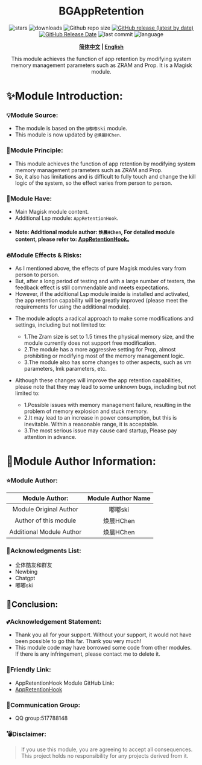 <div align="center">
<h1>BGAppRetention</h1>

![stars](https://img.shields.io/github/stars/HChenX/BGAppRetention?style=flat)
![downloads](https://img.shields.io/github/downloads/HChenX/BGAppRetention/total)
![Github repo size](https://img.shields.io/github/repo-size/HChenX/BGAppRetention)
[![GitHub release (latest by date)](https://img.shields.io/github/v/release/HChenX/BGAppRetention)](https://github.com/HChenX/BGAppRetention/releases)
[![GitHub Release Date](https://img.shields.io/github/release-date/HChenX/BGAppRetention)](https://github.com/HChenX/BGAppRetention/releases)
![last commit](https://img.shields.io/github/last-commit/HChenX/BGAppRetention?style=flat)
![language](https://img.shields.io/badge/language-shell-purple)

<p><b><a href="README.md">简体中文</a> | <a href="README-en.md">English</a> </b></p>
<p>This module achieves the function of app retention by modifying system memory management parameters such as ZRAM and Prop. It is a Magisk module.</p>
</div>

# ✨Module Introduction:

### 💡Module Source:

- The module is based on the  `@嘟嘟ski` module.
- This module is now updated by `@焕晨HChen`.

### 🌟Module Principle:

- This module achieves the function of app retention by modifying system memory management parameters such
  as ZRAM and Prop.
- So, it also has limitations and is difficult to fully touch and change the kill logic of the system, so the
  effect varies from person to person.

### 💫Module Have:

- Main Magisk module content.
- Additional Lsp module: `AppRetentionHook`.
- #### Note: Additional module author: `焕晨HChen`, For detailed module content, please refer to: [AppRetentionHook](https://github.com/HChenX/AppRetentionHook)。

### 🔥Module Effects & Risks:

- As I mentioned above, the effects of pure Magisk modules vary from person to person.
- But, after a long period of testing and with a large number of testers, the feedback effect is still commendable
  and meets expectations.
- However, if the additional Lsp module inside is installed and activated, the app retention capability will be
  greatly improved (please meet the requirements for using the additional module).

* The module adopts a radical approach to make some modifications and settings, including but not limited to:
    * 1.The Zram size is set to 1.5 times the physical memory size, and the module currently does not support free
      modification.
    * 2.The module has a more aggressive setting for Prop, almost prohibiting or modifying most of the memory management
      logic.
    * 3.The module also has some changes to other aspects, such as vm parameters, lmk parameters, etc.

* Although these changes will improve the app retention capabilities, please note that they may lead to some unknown
  bugs,
  including but not limited to:
    * 1.Possible issues with memory management failure, resulting in the problem of memory explosion and stuck memory.
    * 2.It may lead to an increase in power consumption, but this is inevitable. Within a reasonable range, it is
      acceptable.
    * 3.The most serious issue may cause card startup, Please pay attention in advance.

# 👑Module Author Information:

### ⭐Module Author:

|      Module Author:      | Module Author Name |
|:------------------------:|:------------------:|
|  Module Original Author  |       嘟嘟ski        |
|  Author of this module   |      焕晨HChen       |
| Additional Module Author |      焕晨HChen       |

### 🌹Acknowledgments List:

- 全体酷友和群友
- Newbing
- Chatgpt
- 嘟嘟ski

## 🎉Conclusion:

### 💕Acknowledgement Statement:

- Thank you all for your support. Without your support, it would not have been possible to go this far. Thank you
  very much!
- This module code may have borrowed some code from other modules. If there is any infringement, please contact me to
  delete it.

### 🎵Friendly Link:

- AppRetentionHook Module GitHub Link:
- [AppRetentionHook](https://github.com/HChenX/AppRetentionHook)

### 📢Communication Group:

- QQ group:517788148

### 💣Disclaimer:

> If you use this module, you are agreeing to accept all consequences.
> This project holds no responsibility for any projects derived from it.